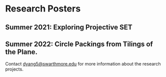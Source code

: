 # Research Posters
## Summer 2021: Exploring Projective SET
## Summer 2022: Circle Packings from Tilings of the Plane.

Contact dyang5@swarthmore.edu for more information about the research projects.
